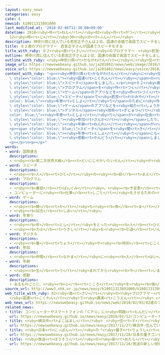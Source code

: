 ```yaml
---
layout: easy_news
categories: easy
cate: 6
newsid: k10011313891000
last_modified_at: '2018-02-06T12:30:00+09:00'
datetime: 2018<ruby>年<rt>ねん</rt></ruby>02<ruby>月<rt>がつ</rt></ruby>06<ruby>日<rt>にち</rt></ruby>
  12<ruby>時<rt>じ</rt></ruby>30<ruby>分<rt>ふん</rt></ruby>
description: 神奈川県に住んでいる若宮正子さんは２日、国連の会議で英語でスピーチをしました。
title: ８２歳のプログラマー　若宮正子さんが国連でスピーチをする
title_with_ruby: ８２<ruby>歳<rt>さい</rt></ruby>のプログラマー　<ruby>若宮<rt>わかみや</rt></ruby><ruby>正子<rt>まさこ</rt></ruby>さんが<ruby>国連<rt>こくれん</rt></ruby>でスピーチをする
outline: 神奈川県に住んでいる若宮正子さんは２日、国連の会議で英語でスピーチをしました。
outline_with_ruby: <ruby>神奈川県<rt>かながわけん</rt></ruby>に<ruby>住<rt>す</rt></ruby>んでいる<ruby>若宮<rt>わかみや</rt></ruby><ruby>正子<rt>まさこ</rt></ruby>さんは<ruby>２日<rt>ふつか</rt></ruby>、<ruby>国連<rt>こくれん</rt></ruby>の<ruby>会議<rt>かいぎ</rt></ruby>で<ruby>英語<rt>えいご</rt></ruby>でスピーチをしました。
image_url: https://newswebeasy.github.io/ja201802/news/web/image/2018/02/03/K10011313891_1802031138_1802031155_01_02.jpg
voice_url: https://newswebeasy.github.io/ja201802/news/easy/voice/2018/02/06/k10011313891000.mp3
content_with_ruby: "<p><ruby>神奈川県<rt>かながわけん</rt></ruby>に<ruby>住<rt>す</rt></ruby>んでいる<ruby>若宮<rt>わかみや</rt></ruby><ruby>正子<rt>まさこ</rt></ruby>さんは<ruby>２日<rt>ふつか</rt></ruby>、<span\
  \ style=\"color: blue;\"><ruby>国連<rt>こくれん</rt></ruby></span>の<ruby>会議<rt>かいぎ</rt></ruby>で<ruby>英語<rt>えいご</rt></ruby>で<span\
  \ style=\"color: blue;\">スピーチ</span>をしました。</p>\n<p>８２<ruby>歳<rt>さい</rt></ruby>の<ruby>若宮<rt>わかみや</rt></ruby>さんは、コンピューターの<span\
  \ style=\"color: blue;\">プログラム</span>を<ruby>作<rt>つく</rt></ruby>る「プログラマー」です。８０<ruby>歳<rt>さい</rt></ruby>を<ruby>過<rt>す</rt></ruby>ぎてからコンピューターの<ruby>技術<rt>ぎじゅつ</rt></ruby>の<ruby>勉強<rt>べんきょう</rt></ruby>を<ruby>始<rt>はじ</rt></ruby>めて、スマートフォンの<span\
  \ style=\"color: blue;\">ゲーム</span>のアプリなどを<ruby>作<rt>つく</rt></ruby>りました。</p>\n<p><span\
  \ style=\"color: blue;\">スピーチ</span>で<ruby>若宮<rt>わかみや</rt></ruby>さんは、お<span style=\"\
  color: blue;\"><ruby>年寄<rt>としよ</rt></ruby>り</span>のために<ruby>作<rt>つく</rt></ruby>った<span\
  \ style=\"color: blue;\">ゲーム</span>のアプリなどを<ruby>紹介<rt>しょうかい</rt></ruby>しました。そして、コンピューターなどの<span\
  \ style=\"color: blue;\">デジタル</span><ruby>技術<rt>ぎじゅつ</rt></ruby>は、お<span style=\"\
  color: blue;\"><ruby>年寄<rt>としよ</rt></ruby>り</span>が<ruby>社会<rt>しゃかい</rt></ruby>に<span\
  \ style=\"color: blue;\"><ruby>参加<rt>さんか</rt></ruby></span>したり、<ruby>国<rt>くに</rt></ruby>や<span\
  \ style=\"color: blue;\"><ruby>年齢<rt>ねんれい</rt></ruby></span>が<ruby>違<rt>ちが</rt></ruby>う<ruby>人<rt>ひと</rt></ruby>と<ruby>友達<rt>ともだち</rt></ruby>になったりするのに<ruby>役<rt>やく</rt></ruby>に<ruby>立<rt>た</rt></ruby>つと<ruby>話<rt>はな</rt></ruby>しました。</p>\n\
  <p><span style=\"color: blue;\">スピーチ</span>を<ruby>聞<rt>き</rt></ruby>いた<ruby>人<rt>ひと</rt></ruby>は「お<span\
  \ style=\"color: blue;\"><ruby>年寄<rt>としよ</rt></ruby>り</span>にも<ruby>生活<rt>せいかつ</rt></ruby>をよくする<ruby>力<rt>ちから</rt></ruby>があることがわかりました」とか「<ruby>女性<rt>じょせい</rt></ruby>が<ruby>頑張<rt>がんば</rt></ruby>って<ruby>技術<rt>ぎじゅつ</rt></ruby>を<ruby>勉強<rt>べんきょう</rt></ruby>して<ruby>使<rt>つか</rt></ruby>っていることに<span\
  \ style=\"color: blue;\"><ruby>感動<rt>かんどう</rt></ruby></span>しました」などと<ruby>褒<rt>ほ</rt></ruby>めていました。</p>\n\
  <p></p>\n<p></p>"
words:
- word: 国際連合
  descriptions:
  - <ruby><rb>第二次世界大戦</rb><rt>だいにじせかいたいせん</rt></ruby>が<ruby><rb>終</rb><rt>お</rt></ruby>わった１９４５<ruby><rb>年</rb><rt>ねん</rt></ruby>、<ruby><rb>世界</rb><rt>せかい</rt></ruby>の<ruby><rb>平和</rb><rt>へいわ</rt></ruby>と<ruby><rb>安全</rb><rt>あんぜん</rt></ruby>を<ruby><rb>守</rb><rt>まも</rt></ruby>るために<ruby><rb>作</rb><rt>つく</rt></ruby>られた<ruby><rb>仕組</rb><rt>しく</rt></ruby>み。<ruby><rb>本部</rb><rt>ほんぶ</rt></ruby>はアメリカのニューヨークにある。<ruby><rb>国連</rb><rt>こくれん</rt></ruby>。<ruby><rb>UN</rb><rt>ユーエヌ</rt></ruby>。
- word: スピーチ
  descriptions:
  - <ruby><rb>人</rb><rt>ひと</rt></ruby>の<ruby><rb>前</rb><rt>まえ</rt></ruby>でする<ruby><rb>短</rb><rt>みじか</rt></ruby>い<ruby><rb>話</rb><rt>はなし</rt></ruby>や<ruby><rb>挨拶</rb><rt>あいさつ</rt></ruby>。
- word: プログラム
  descriptions:
  - <ruby><rb>番組</rb><rt>ばんぐみ</rt></ruby>。<ruby><rb>予定表</rb><rt>よていひょう</rt></ruby>。
  - コンピューターに<ruby><rb>仕事</rb><rt>しごと</rt></ruby>をさせるための<ruby><rb>手順</rb><rt>てじゅん</rt></ruby>や<ruby><rb>方法</rb><rt>ほうほう</rt></ruby>をコンピューター<ruby><rb>用</rb><rt>よう</rt></ruby>のことばで<ruby><rb>書</rb><rt>か</rt></ruby>くこと。また、<ruby><rb>書</rb><rt>か</rt></ruby>いたもの。
- word: ゲーム
  descriptions:
  - <ruby><rb>勝</rb><rt>か</rt></ruby>ち<ruby><rb>負</rb><rt>ま</rt></ruby>けを<ruby><rb>争</rb><rt>あらそ</rt></ruby>う<ruby><rb>遊</rb><rt>あそ</rt></ruby>び。
  - <ruby><rb>試合</rb><rt>しあい</rt></ruby>。
- word: 年寄り
  descriptions:
  - <ruby><rb>年</rb><rt>とし</rt></ruby>をとった<ruby><rb>人</rb><rt>ひと</rt></ruby>。<ruby><rb>老人</rb><rt>ろうじん</rt></ruby>。
  - <ruby><rb>力士</rb><rt>りきし</rt></ruby>を<ruby><rb>引退</rb><rt>いんたい</rt></ruby>して、<ruby><rb>日本</rb><rt>にほん</rt></ruby><ruby><rb>相撲</rb><rt>すもう</rt></ruby><ruby><rb>協会</rb><rt>きょうかい</rt></ruby>の<ruby><rb>役員</rb><rt>やくいん</rt></ruby>になった<ruby><rb>人</rb><rt>ひと</rt></ruby>。
- word: デジタル
  descriptions:
  - <ruby><rb>量</rb><rt>りょう</rt></ruby>や<ruby><rb>時刻</rb><rt>じこく</rt></ruby>などを<ruby><rb>数字</rb><rt>すうじ</rt></ruby>で<ruby><rb>表</rb><rt>あらわ</rt></ruby>すこと。
- word: 参加
  descriptions:
  - <ruby><rb>仲間</rb><rt>なかま</rt></ruby>に<ruby><rb>入</rb><rt>はい</rt></ruby>ること。
- word: 年齢
  descriptions:
  - <ruby><rb>生</rb><rt>う</rt></ruby>まれてから<ruby><rb>今</rb><rt>いま</rt></ruby>までの<ruby><rb>年</rb><rt>とし</rt></ruby>の<ruby><rb>数</rb><rt>かず</rt></ruby>。とし。
- word: 感動
  descriptions:
  - あるものごとに、<ruby><rb>心</rb><rt>こころ</rt></ruby>を<ruby><rb>強</rb><rt>つよ</rt></ruby>く<ruby><rb>動</rb><rt>うご</rt></ruby>かされること。
source_url: http://www3.nhk.or.jp/news/easy/k10011313891000/k10011313891000.html
web_title_with_ruby: 82<ruby>歳<rt>さい</rt></ruby>の<ruby>プログラマー<rt>ぷろぐらまー</rt></ruby><ruby>若宮<rt>わかみや</rt></ruby>さん
  <ruby>国連<rt>こくれん</rt></ruby>で<ruby>講演<rt>こうえん</rt></ruby> <ruby>称賛<rt>しょうさん</rt></ruby><ruby>受<rt>う</rt></ruby>ける
web_news_url: https://newswebeasy.github.io/news/web/2018/02/03/82歳のプログラマー若宮さん-国連で講演-称賛受ける
related_news:
- title: コンピューターやスマートフォンの「ＣＰＵ」に<ruby>問題<rt>もんだい</rt></ruby>
  url: https://newswebeasy.github.io/news/easy/2018/01/12/コンピューターやスマートフォンのCPUに問題
- title: <ruby>横浜市<rt>よこはまし</rt></ruby>　<ruby>住<rt>す</rt></ruby>んでいる<ruby>人<rt>ひと</rt></ruby>の<ruby>生活<rt>せいかつ</rt></ruby>をＡＩで<ruby>手伝<rt>てつだ</rt></ruby>うマンション
  url: https://newswebeasy.github.io/news/easy/2017/11/27/横浜市-住んでいる人の生活をAIで手伝うマンション
- title: <ruby>日本<rt>にっぽん</rt></ruby>の「<ruby>量子<rt>りょうし</rt></ruby>コンピューター」が<ruby>使<rt>つか</rt></ruby>えるウェブサイト
  url: https://newswebeasy.github.io/news/easy/2017/11/28/日本の量子コンピューターが使えるウェブサイト
- title: <ruby>放送<rt>ほうそう</rt></ruby>の<ruby>新<rt>あたら</rt></ruby>しい<ruby>技術<rt>ぎじゅつ</rt></ruby>を<ruby>紹介<rt>しょうかい</rt></ruby>するイベント
  url: https://newswebeasy.github.io/news/easy/2017/11/16/放送の新しい技術を紹介するイベント
...
```

